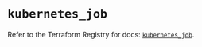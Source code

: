 # `kubernetes_job`

Refer to the Terraform Registry for docs: [`kubernetes_job`](https://registry.terraform.io/providers/hashicorp/kubernetes/2.37.0/docs/resources/job).
